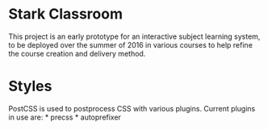 # Stark Classroom

This project is an early prototype for an interactive subject learning
system, to be deployed over the summer of 2016 in various courses to
help refine the course creation and delivery method.

# Styles

PostCSS is used to postprocess CSS with various plugins. Current plugins in
use are:
    * precss
    * autoprefixer
